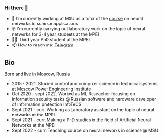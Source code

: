 ### Hi there 👋

- 🔭 I’m currently working at MSU as a tutor of the [course](https://github.com/EPC-MSU/EduNet-lectures) on neural networks in science applications
- 🤓 I'm currently carrying out laboratory work on the topic of neural networks for 3-4 year students at the MPEI
- 👨‍🎓 Third year PhD student at the MPEI
- 📫 How to reach me: [Telegram](https://t.me/serejka_kolpin)

## Bio
Born and live in Moscow, Russia

- 2015 - 2021. Studied control and computer science in technical systems at Moscow Power Engineering Institute
- Oct 2020 - sept 2022. Worked as ML Reseacher focusing on information security tasks @ Russian software and hardware developer of information protection InfoTeCS 
- Sept 2021 - curr. Working as Laboratory asistant on the topic of neural networks at the MPEI
- Sept 2021 - curr. Making a PhD studies in the field of Artificial Neural Networks at the MPEI
- Sept 2022 - curr. Teaching cource on neural neworks in science @ MSU

